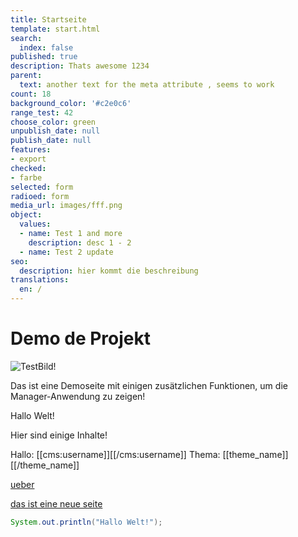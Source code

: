 ```yaml
---
title: Startseite
template: start.html
search:
  index: false
published: true
description: Thats awesome 1234
parent:
  text: another text for the meta attribute , seems to work
count: 18
background_color: '#c2e0c6'
range_test: 42
choose_color: green
unpublish_date: null
publish_date: null
features:
- export
checked:
- farbe
selected: form
radioed: form
media_url: images/fff.png
object:
  values:
  - name: Test 1 and more
    description: desc 1 - 2
  - name: Test 2 update
seo:
  description: hier kommt die beschreibung
translations:
  en: /
---
```


# Demo de Projekt

![TestBild!](/de/media/images/test.jpg?format=small)

Das ist eine Demoseite mit einigen zusätzlichen Funktionen, um die Manager-Anwendung zu zeigen!

Hallo Welt!

Hier sind einige Inhalte!

Hallo: [[cms:username]][[/cms:username]]
Thema: [[theme_name]][[/theme_name]]

[ueber](/ueber)

[das ist eine neue seite](/das-ist-eine-neue-seite)


```java
System.out.println("Hallo Welt!");
```

